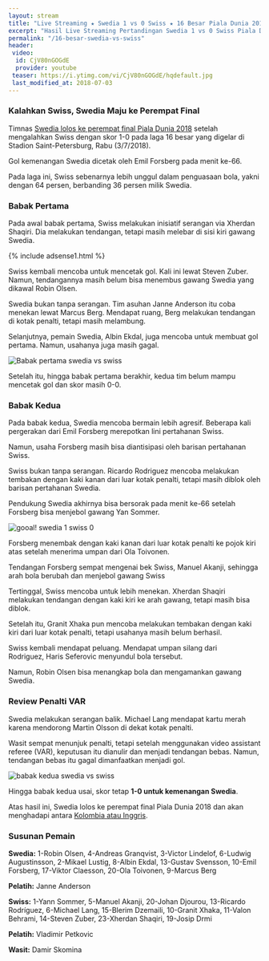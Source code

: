 ```yaml
---
layout: stream
title: "Live Streaming ★ Swedia 1 vs 0 Swiss ★ 16 Besar Piala Dunia 2018"
excerpt: "Hasil Live Streaming Pertandingan Swedia 1 vs 0 Swiss Piala Dunia 2018 16 Besar Babak Knock Out"
permalink: "/16-besar-swedia-vs-swiss"
header:
 video:
  id: CjV80nGOGdE
  provider: youtube
 teaser: https://i.ytimg.com/vi/CjV80nGOGdE/hqdefault.jpg
 last_modified_at: 2018-07-03
---
```

### Kalahkan Swiss, Swedia Maju ke Perempat Final

Timnas [Swedia lolos ke perempat final Piala Dunia 2018](/piala-dunia-2018-hd) setelah mengalahkan Swiss dengan skor 1-0 pada laga 16 besar yang digelar di Stadion Saint-Petersburg, Rabu (3/7/2018).

Gol kemenangan Swedia dicetak oleh Emil Forsberg pada menit ke-66.

Pada laga ini, Swiss sebenarnya lebih unggul dalam penguasaan bola, yakni dengan 64 persen, berbanding 36 persen milik Swedia.

### Babak Pertama

Pada awal babak pertama, Swiss melakukan inisiatif serangan via Xherdan Shaqiri. Dia melakukan tendangan, tetapi masih melebar di sisi kiri gawang Swedia.

{% include adsense1.html %}

Swiss kembali mencoba untuk mencetak gol. Kali ini lewat Steven Zuber. Namun, tendangannya masih belum bisa menembus gawang Swedia yang dikawal Robin Olsen.

Swedia bukan tanpa serangan. Tim asuhan Janne Anderson itu coba menekan lewat Marcus Berg. Mendapat ruang, Berg melakukan tendangan di kotak penalti, tetapi masih melambung.

Selanjutnya, pemain Swedia, Albin Ekdal, juga mencoba untuk membuat gol pertama. Namun, usahanya juga masih gagal.

![Babak pertama swedia vs swiss](https://pbs.twimg.com/media/DhMDKgDXkAEgjBh?format=jpg)

Setelah itu, hingga babak pertama berakhir, kedua tim belum mampu mencetak gol dan skor masih 0-0.

### Babak Kedua

Pada babak kedua, Swedia mencoba bermain lebih agresif. Beberapa kali pergerakan dari Emil Forsberg merepotkan lini pertahanan Swiss.

Namun, usaha Forsberg masih bisa diantisipasi oleh barisan pertahanan Swiss.

Swiss bukan tanpa serangan. Ricardo Rodriguez mencoba melakukan tembakan dengan kaki kanan dari luar kotak penalti, tetapi masih diblok oleh barisan pertahanan Swedia.

Pendukung Swedia akhirnya bisa bersorak pada menit ke-66 setelah Forsberg bisa menjebol gawang Yan Sommer.

![gooal! swedia 1 swiss 0](https://pbs.twimg.com/media/DhMNpAcXUAE9irx?format=jpg)

Forsberg menembak dengan kaki kanan dari luar kotak penalti ke pojok kiri atas setelah menerima umpan dari Ola Toivonen.

Tendangan Forsberg sempat mengenai bek Swiss, Manuel Akanji, sehingga arah bola berubah dan menjebol gawang Swiss

Tertinggal, Swiss mencoba untuk lebih menekan. Xherdan Shaqiri melakukan tendangan dengan kaki kiri ke arah gawang, tetapi masih bisa diblok.

Setelah itu, Granit Xhaka pun mencoba melakukan tembakan dengan kaki kiri dari luar kotak penalti, tetapi usahanya masih belum berhasil. 

Swiss kembali mendapat peluang. Mendapat umpan silang dari Rodriguez, Haris Seferovic menyundul bola tersebut.

Namun, Robin Olsen bisa menangkap bola dan mengamankan gawang Swedia. 

### Review Penalti VAR

Swedia melakukan serangan balik. Michael Lang mendapat kartu merah karena mendorong Martin Olsson di dekat kotak penalti.

Wasit sempat menunjuk penalti, tetapi setelah menggunakan video assistant referee (VAR), keputusan itu dianulir dan menjadi tendangan bebas. Namun, tendangan bebas itu gagal dimanfaatkan menjadi gol.

![babak kedua swedia vs swiss](https://pbs.twimg.com/media/DhMSxtFXUAErpW7?format=jpg)

Hingga babak kedua usai, skor tetap **1-0 untuk kemenangan Swedia**.

Atas hasil ini, Swedia lolos ke perempat final Piala Dunia 2018 dan akan menghadapi antara [Kolombia atau Inggris](/16-besar-kolombia-vs-inggris).

### Susunan Pemain

**Swedia:** 1-Robin Olsen, 4-Andreas Granqvist, 3-Victor Lindelof, 6-Ludwig Augustinsson, 2-Mikael Lustig, 8-Albin Ekdal, 13-Gustav Svensson, 10-Emil Forsberg, 17-Viktor Claesson, 20-Ola Toivonen, 9-Marcus Berg

**Pelatih:** Janne Anderson

**Swiss:** 1-Yann Sommer, 5-Manuel Akanji, 20-Johan Djourou, 13-Ricardo Rodríguez, 6-Michael Lang, 15-Blerim Dzemaili, 10-Granit Xhaka, 11-Valon Behrami, 14-Steven Zuber, 23-Xherdan Shaqiri, 19-Josip Drmi

**Pelatih:** Vladimir Petkovic

**Wasit:** Damir Skomina
